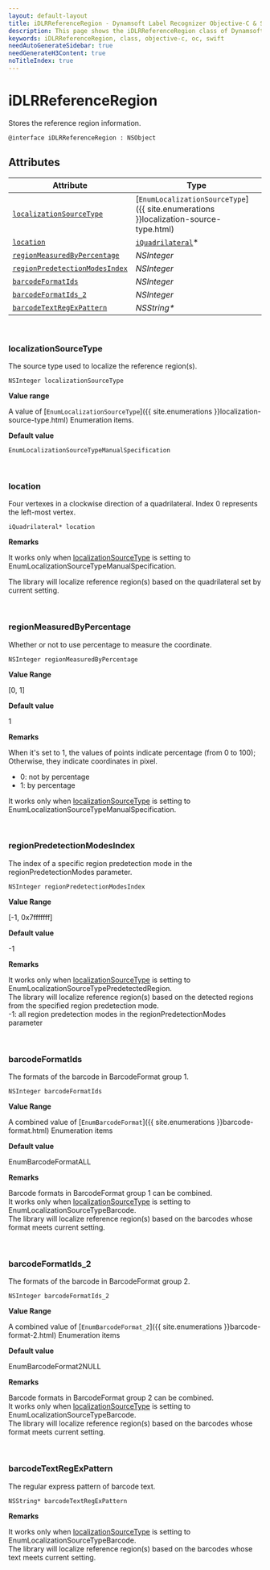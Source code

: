 ```yaml
---
layout: default-layout
title: iDLRReferenceRegion - Dynamsoft Label Recognizer Objective-C & Swift Class
description: This page shows the iDLRReferenceRegion class of Dynamsoft Label Recognition for iOS SDK.
keywords: iDLRReferenceRegion, class, objective-c, oc, swift
needAutoGenerateSidebar: true
needGenerateH3Content: true
noTitleIndex: true
---
```



# iDLRReferenceRegion

Stores the reference region information.  
  
```objc
@interface iDLRReferenceRegion : NSObject 
```

## Attributes
  
| Attribute | Type |
|---------- | ---- |
| [`localizationSourceType`](#localizationsourcetype) | [`EnumLocalizationSourceType`]({{ site.enumerations }}localization-source-type.html) |
| [`location`](#location) | [`iQuadrilateral`](quadrilateral.md)\* |
| [`regionMeasuredByPercentage`](#regionmeasuredbypercentage) | *NSInteger* |
| [`regionPredetectionModesIndex`](#regionpredetectionmodesindex) | *NSInteger* |
| [`barcodeFormatIds`](#barcodeformatids) | *NSInteger* |
| [`barcodeFormatIds_2`](#barcodeformatids_2) | *NSInteger* |
| [`barcodeTextRegExPattern`](#barcodetextregexpattern) | *NSString\** |

&nbsp;

### localizationSourceType

The source type used to localize the reference region(s).

```objc
NSInteger localizationSourceType
```

**Value range**

A value of [`EnumLocalizationSourceType`]({{ site.enumerations }}localization-source-type.html) Enumeration items.

**Default value**

`EnumLocalizationSourceTypeManualSpecification`

&nbsp;

### location

Four vertexes in a clockwise direction of a quadrilateral. Index 0 represents the left-most vertex.

```objc
iQuadrilateral* location
```

**Remarks**

It works only when [localizationSourceType](#localizationsourcetype) is setting to EnumLocalizationSourceTypeManualSpecification.<br>

The library will localize reference region(s) based on the quadrilateral set by current setting.<br>

&nbsp;

### regionMeasuredByPercentage

Whether or not to use percentage to measure the coordinate.

```objc
NSInteger regionMeasuredByPercentage
```

**Value Range**

[0, 1]

**Default value**

1

**Remarks**

When it's set to 1, the values of points indicate percentage (from 0 to 100); Otherwise, they indicate coordinates in pixel.

- 0: not by percentage
- 1: by percentage

It works only when [localizationSourceType](#localizationsourcetype) is setting to EnumLocalizationSourceTypeManualSpecification.

&nbsp;

### regionPredetectionModesIndex

The index of a specific region predetection mode in the regionPredetectionModes parameter.

```objc
NSInteger regionPredetectionModesIndex
```

**Value Range**

[-1, 0x7fffffff]

**Default value**

-1

**Remarks**

It works only when [localizationSourceType](#localizationsourcetype) is setting to EnumLocalizationSourceTypePredetectedRegion.<br>
The library will localize reference region(s) based on the detected regions from the specified region predetection mode.<br>
-1: all region predetection modes in the regionPredetectionModes parameter

&nbsp;

### barcodeFormatIds

The formats of the barcode in BarcodeFormat group 1.

```objc
NSInteger barcodeFormatIds
```

**Value Range**

A combined value of [`EnumBarcodeFormat`]({{ site.enumerations }}barcode-format.html) Enumeration items

**Default value**

EnumBarcodeFormatALL

**Remarks**

Barcode formats in BarcodeFormat group 1 can be combined.<br>
It works only when [localizationSourceType](#localizationsourcetype) is setting to EnumLocalizationSourceTypeBarcode.<br>
The library will localize reference region(s) based on the barcodes whose format meets current setting.  

&nbsp;

### barcodeFormatIds_2

The formats of the barcode in BarcodeFormat group 2.

```objc
NSInteger barcodeFormatIds_2
```

**Value Range**

A combined value of [`EnumBarcodeFormat_2`]({{ site.enumerations }}barcode-format-2.html) Enumeration items

**Default value**

EnumBarcodeFormat2NULL

**Remarks**

Barcode formats in BarcodeFormat group 2 can be combined.<br>
It works only when [localizationSourceType](#localizationsourcetype) is setting to EnumLocalizationSourceTypeBarcode.<br>
The library will localize reference region(s) based on the barcodes whose format meets current setting.

&nbsp;

### barcodeTextRegExPattern

The regular express pattern of barcode text.

```objc
NSString* barcodeTextRegExPattern
```

**Remarks**

It works only when [localizationSourceType](#localizationsourcetype) is setting to EnumLocalizationSourceTypeBarcode.<br>
The library will localize reference region(s) based on the barcodes whose text meets current setting.
